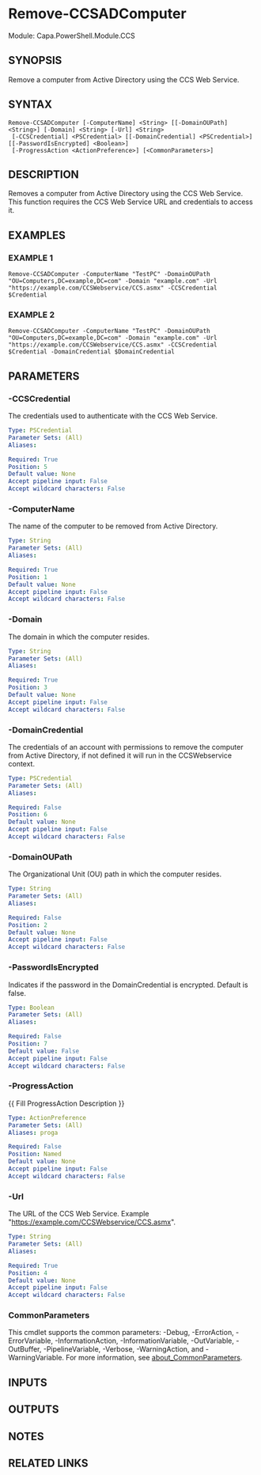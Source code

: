 # Remove-CCSADComputer

Module: Capa.PowerShell.Module.CCS

## SYNOPSIS
Remove a computer from Active Directory using the CCS Web Service.

## SYNTAX

```
Remove-CCSADComputer [-ComputerName] <String> [[-DomainOUPath] <String>] [-Domain] <String> [-Url] <String>
 [-CCSCredential] <PSCredential> [[-DomainCredential] <PSCredential>] [[-PasswordIsEncrypted] <Boolean>]
 [-ProgressAction <ActionPreference>] [<CommonParameters>]
```

## DESCRIPTION
Removes a computer from Active Directory using the CCS Web Service.
This function requires the CCS Web Service URL and credentials to access it.

## EXAMPLES

### EXAMPLE 1
```
Remove-CCSADComputer -ComputerName "TestPC" -DomainOUPath "OU=Computers,DC=example,DC=com" -Domain "example.com" -Url "https://example.com/CCSWebservice/CCS.asmx" -CCSCredential $Credential
```

### EXAMPLE 2
```
Remove-CCSADComputer -ComputerName "TestPC" -DomainOUPath "OU=Computers,DC=example,DC=com" -Domain "example.com" -Url "https://example.com/CCSWebservice/CCS.asmx" -CCSCredential $Credential -DomainCredential $DomainCredential
```

## PARAMETERS

### -CCSCredential
The credentials used to authenticate with the CCS Web Service.

```yaml
Type: PSCredential
Parameter Sets: (All)
Aliases:

Required: True
Position: 5
Default value: None
Accept pipeline input: False
Accept wildcard characters: False
```

### -ComputerName
The name of the computer to be removed from Active Directory.

```yaml
Type: String
Parameter Sets: (All)
Aliases:

Required: True
Position: 1
Default value: None
Accept pipeline input: False
Accept wildcard characters: False
```

### -Domain
The domain in which the computer resides.

```yaml
Type: String
Parameter Sets: (All)
Aliases:

Required: True
Position: 3
Default value: None
Accept pipeline input: False
Accept wildcard characters: False
```

### -DomainCredential
The credentials of an account with permissions to remove the computer from Active Directory, if not defined it will run in the CCSWebservice context.

```yaml
Type: PSCredential
Parameter Sets: (All)
Aliases:

Required: False
Position: 6
Default value: None
Accept pipeline input: False
Accept wildcard characters: False
```

### -DomainOUPath
The Organizational Unit (OU) path in which the computer resides.

```yaml
Type: String
Parameter Sets: (All)
Aliases:

Required: False
Position: 2
Default value: None
Accept pipeline input: False
Accept wildcard characters: False
```

### -PasswordIsEncrypted
Indicates if the password in the DomainCredential is encrypted.
Default is false.

```yaml
Type: Boolean
Parameter Sets: (All)
Aliases:

Required: False
Position: 7
Default value: False
Accept pipeline input: False
Accept wildcard characters: False
```

### -ProgressAction
{{ Fill ProgressAction Description }}

```yaml
Type: ActionPreference
Parameter Sets: (All)
Aliases: proga

Required: False
Position: Named
Default value: None
Accept pipeline input: False
Accept wildcard characters: False
```

### -Url
The URL of the CCS Web Service.
Example "https://example.com/CCSWebservice/CCS.asmx".

```yaml
Type: String
Parameter Sets: (All)
Aliases:

Required: True
Position: 4
Default value: None
Accept pipeline input: False
Accept wildcard characters: False
```

### CommonParameters
This cmdlet supports the common parameters: -Debug, -ErrorAction, -ErrorVariable, -InformationAction, -InformationVariable, -OutVariable, -OutBuffer, -PipelineVariable, -Verbose, -WarningAction, and -WarningVariable. For more information, see [about_CommonParameters](http://go.microsoft.com/fwlink/?LinkID=113216).

## INPUTS

## OUTPUTS

## NOTES

## RELATED LINKS
